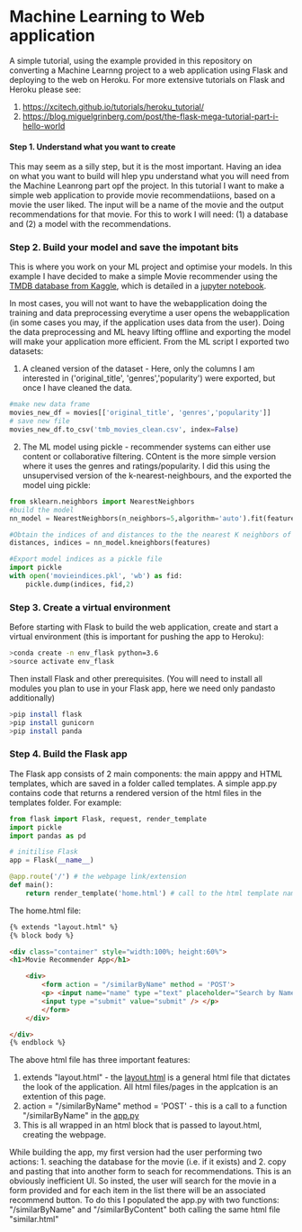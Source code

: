 # Machine Learning to Web application

A simple tutorial, using the example provided in this repository on converting a Machine Learnng project to a web application using Flask and deploying to the web on Heroku. For more extensive tutorials on Flask and Heroku please see:

1. https://xcitech.github.io/tutorials/heroku_tutorial/
2. https://blog.miguelgrinberg.com/post/the-flask-mega-tutorial-part-i-hello-world

#### Step 1. Understand what you want to create

This may seem as a silly step, but it is the most important. Having an idea on what you want to build will hlep ypu understand what 
you will need from the Machine Leanrong part opf the project. In this tutorial I want to make a simple web application to provide 
movie recommendatiions, based on a movie the user liked. The input will be a name of the movie and the output recommendations for 
that movie. For this to work I will need: (1) a database and (2) a model with the recommendations. 

### Step 2. Build your model and save the impotant bits

This is where you work on your ML project and optimise your models. In this example I have decided to make a simple Movie recommender using the [TMDB database from Kaggle](https://www.kaggle.com/tmdb/tmdb-movie-metadata), which is detailed in a [jupyter notebook](https://github.com/hrampadarath/JBCA_Hack_Night_Dec/blob/master/web_app/Simple_Movie_Recommender.ipynb).

In most cases, you will not want to have the webapplication doing the training and data preprocessing everytime a user opens the webapplication (in some cases you may, if the application uses data from the user). Doing the data preprocessing and ML heavy lifting offline and exporting the model will make your application more efficient. From the ML script I exported two datasets:

1. A cleaned version of the dataset - 
Here, only the columns I am interested in ('original_title', 'genres','popularity') were exported, but once I have cleaned the data.
```python
#make new data frame
movies_new_df = movies[['original_title', 'genres','popularity']]
# save new file 
movies_new_df.to_csv('tmb_movies_clean.csv', index=False)
```
2. The ML model using pickle - recommender systems can either use content or collaborative filtering. COntent is the more simple version where it uses the genres and ratings/popularity. I did this using the unsupervised version of the k-nearest-neighbours, and the exported the model uing pickle:
```python
from sklearn.neighbors import NearestNeighbors
#build the model
nn_model = NearestNeighbors(n_neighbors=5,algorithm='auto').fit(features)

#Obtain the indices of and distances to the the nearest K neighbors of each point.
distances, indices = nn_model.kneighbors(features)

#Export model indices as a pickle file
import pickle
with open('movieindices.pkl', 'wb') as fid:
    pickle.dump(indices, fid,2)
```

### Step 3. Create a virtual environment
Before starting with Flask to build the web application, create and start a virtual environment (this is important for pushing the app to Heroku):

```bash
>conda create -n env_flask python=3.6
>source activate env_flask
```
Then install Flask and other prerequisites. (You will need to install all modules you plan to use in your Flask app, here we need only pandasto additionally)

```bash
>pip install flask
>pip install gunicorn
>pip install panda
```
### Step 4. Build the Flask app
The Flask app consists of 2 main components: the main apppy and HTML templates, which are saved in a folder called templates. A simple app.py contains code that returns a rendered version of the html files in the templates folder. For example:

```python
from flask import Flask, request, render_template
import pickle
import pandas as pd

# initilise Flask
app = Flask(__name__)

@app.route('/') # the webpage link/extension
def main():
    return render_template('home.html') # call to the html template named "home.html"
```

The home.html file:

```html
{% extends "layout.html" %}
{% block body %}

<div class="container" style="width:100%; height:60%">
<h1>Movie Recommender App</h1>

    <div>
        <form action = "/similarByName" method = 'POST'>
	    <p> <input name="name" type ="text" placeholder="Search by Name" />
        <input type ="submit" value="submit" /> </p>
        </form>
    </div>

</div>
{% endblock %}

```
The above html file has three important features:

1. extends "layout.html" - the [layout.html](https://github.com/hrampadarath/JBCA_Hack_Night_Dec/blob/master/web_app/templates/layout.html) is a general html file that dictates the look of the application. All html files/pages in the applcation is an extention of this page.
2. action = "/similarByName" method = 'POST' - this is a call to a function "/similarByName" in the [app.py](https://github.com/hrampadarath/JBCA_Hack_Night_Dec/blob/master/web_app/app.py) 
3. This is all wrapped in an html block that is passed to layout.html, creating the webpage. 

While building the app, my first version had the user performing two actions: 1. seaching the database for the movie (i.e. if it exists) and 2. copy and pasting that into another form to seach for recommendations. 
This is an obviously inefficient UI. So insted, the user will search for the movie in a form provided and for each item in the list there will be an associated recommend button. To do this I populated the app.py with two functions: "/similarByName" and "/similarByContent" both calling the same html file "similar.html"
